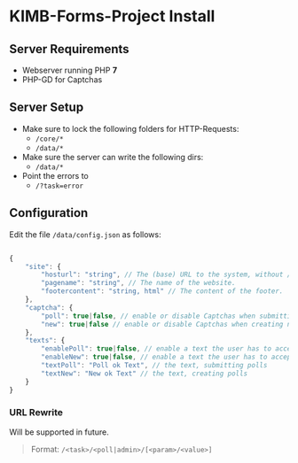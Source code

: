 # KIMB-Forms-Project Install

## Server Requirements
- Webserver running PHP **7**
- PHP-GD for Captchas

## Server Setup
- Make sure to lock the following folders for HTTP-Requests:
	- `/core/*`
	- `/data/*`
- Make sure the server can write the following dirs:
	- `/data/*`
- Point the errors to
	- `/?task=error`

## Configuration
Edit the file `/data/config.json` as follows:

```javascript

{
    "site": {
        "hosturl": "string", // The (base) URL to the system, without / at the end.
        "pagename": "string", // The name of the website.
        "footercontent": "string, html" // The content of the footer.
    },
    "captcha": {
        "poll": true|false, // enable or disable Captchas when submitting answers
        "new": true|false // enable or disable Captchas when creating new polls
    },
    "texts": {
        "enablePoll": true|false, // enable a text the user has to accept before submitting answers
        "enableNew": true|false, // enable a text the user has to accept before creating polls
        "textPoll": "Poll ok Text", // the text, submitting polls
        "textNew": "New ok Text" // the text, creating polls
    }
}

```

### URL Rewrite
Will be supported in future.

> Format: `/<task>/<poll|admin>/[<param>/<value>]`
